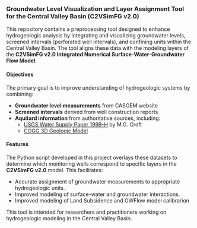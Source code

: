 ### Groundwater Level Visualization and Layer Assignment Tool for the Central Valley Basin (C2VSimFG v2.0)

This repository contains a preprocessing tool designed to enhance hydrogeologic analysis by integrating and visualizing groundwater levels, screened intervals (perforated well intervals), and confining units within the Central Valley Basin. The tool aligns these data with the modeling layers of the **C2VSimFG v2.0 Integrated Numerical Surface-Water-Groundwater Flow Model**.

#### Objectives
The primary goal is to improve understanding of hydrogeologic systems by combining:
- **Groundwater level measurements** from CASGEM website
- **Screened intervals** derived from well construction reports
- **Aquitard information** from authoritative sources, including:
  - [USGS Water Supply Paper 1999-H](https://pubs.usgs.gov/publication/wsp1999H) by M.G. Croft
  - [COGG 3D Geologic Model](https://webapps.usgs.gov/cogg/model/tularemodel.twig)

#### Features
The Python script developed in this project overlays these datasets to determine which monitoring wells correspond to specific layers in the **C2VSimFG v2.0** model. This facilitates:
- Accurate assignment of groundwater measurements to appropriate hydrogeologic units.
- Improved modeling of surface-water and groundwater interactions.
- Improved modeling of Land Subsidence and GWFlow model calibrarion

This tool is intended for researchers and practitioners working on hydrogeologic modeling in the Central Valley Basin.
